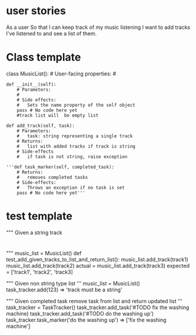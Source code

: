 # user stories
As a user
So that I can keep track of my music listening
I want to add tracks I've listened to and see a list of them.

# Class template


class MusicList():
    # User-facing properties:
    #   

    def __init__(self):
        # Parameters:
        #   
        # Side effects:
        #   Sets the name property of the self object
        pass # No code here yet
        #track list will  be empty list

    def add_track(self, task):
        # Parameters:
        #   task: string representing a single track
        # Returns:
        #   list with added tracks if track is string
        # Side-effects
        #   if task is not string, raise exception

    '''def task_marker(self, completed_task):
        # Returns:
        #   removes completed tasks
        # Side-effects:
        #   Throws an exception if no task is set
        pass # No code here yet'''

# test template

"""
Given a string track
#
"""
music_list = MusicList()
def test_add_given_tracks_to_list_and_return_list():
music_list.add_track(track1)
music_list.add_track(track2)
actual = music_list.add_track(track3)
expected = ['track1', 'track2', 'track3]


"""
Given non string type list
'''
music_list = MusicList()
task_tracker.add(123) => 'track must be a string'


"""
Given completed task
remove task from list and return updated list
'''
task_tracker = TaskTracker()
task_tracker.add_task('#TODO fix the washing machine)
task_tracker.add_task('#TODO do the washing up')
task_tracker.task_marker('do the washing up') => ['fix the washing machine']